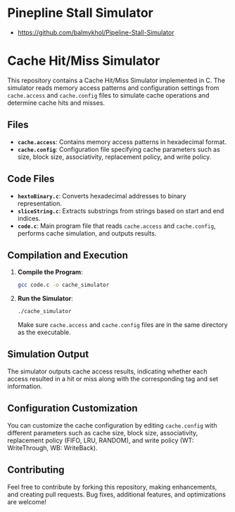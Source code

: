 # Pinepline Stall Simulator 
- https://github.com/balmykhol/Pipeline-Stall-Simulator

# Cache Hit/Miss Simulator

This repository contains a Cache Hit/Miss Simulator implemented in C. The simulator reads memory access patterns and configuration settings from `cache.access` and `cache.config` files to simulate cache operations and determine cache hits and misses.

## Files

- **`cache.access`**: Contains memory access patterns in hexadecimal format.
- **`cache.config`**: Configuration file specifying cache parameters such as size, block size, associativity, replacement policy, and write policy.

## Code Files

- **`hextoBinary.c`**: Converts hexadecimal addresses to binary representation.
- **`sliceString.c`**: Extracts substrings from strings based on start and end indices.
- **`code.c`**: Main program file that reads `cache.access` and `cache.config`, performs cache simulation, and outputs results.

## Compilation and Execution

1. **Compile the Program**:
   ```bash
   gcc code.c -o cache_simulator
   ```

2. **Run the Simulator**:
   ```bash
   ./cache_simulator
   ```

   Make sure `cache.access` and `cache.config` files are in the same directory as the executable.

## Simulation Output

The simulator outputs cache access results, indicating whether each access resulted in a hit or miss along with the corresponding tag and set information.

## Configuration Customization

You can customize the cache configuration by editing `cache.config` with different parameters such as cache size, block size, associativity, replacement policy (FIFO, LRU, RANDOM), and write policy (WT: WriteThrough, WB: WriteBack).

## Contributing

Feel free to contribute by forking this repository, making enhancements, and creating pull requests. Bug fixes, additional features, and optimizations are welcome!
